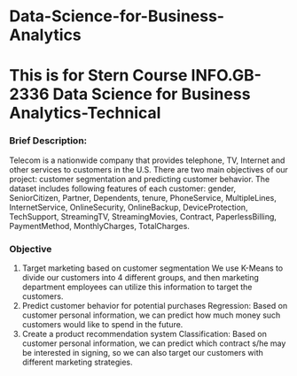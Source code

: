 # Data-Science-for-Business-Analytics

# This is for Stern Course INFO.GB-2336 Data Science for Business Analytics-Technical 

### Brief Description:
Telecom is a nationwide company that provides telephone, TV, Internet and other services to customers in the U.S. There are two main objectives of our project: customer segmentation and predicting customer behavior. The dataset includes following features of each customer: gender, SeniorCitizen, Partner, Dependents, tenure, PhoneService, MultipleLines, InternetService, OnlineSecurity, OnlineBackup, DeviceProtection, TechSupport, StreamingTV, StreamingMovies, Contract, PaperlessBilling, PaymentMethod, MonthlyCharges, TotalCharges.

### Objective
1. Target marketing based on customer segmentation
We use K-Means to divide our customers into 4 different groups, and then marketing department employees can utilize this information to target the customers.  
2. Predict customer behavior for potential purchases
Regression: Based on customer personal information, we can predict how much money such customers would like to spend in the future. 
3. Create a product recommendation system
Classification: Based on customer personal information, we can predict which contract s/he may be interested in signing, so we can also target our customers with different   marketing strategies. 

